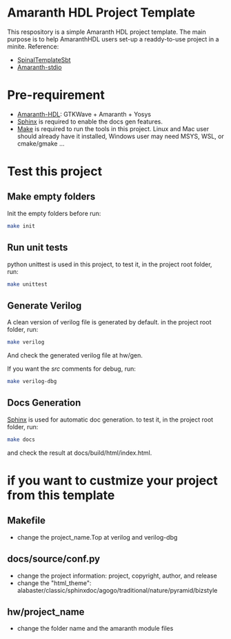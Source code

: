 # Amaranth HDL Project Template
This respository is a simple Amaranth HDL project template.
The main purpose is to help AmaranthHDL users set-up a readdy-to-use project in a minite.
Reference:
 - [SpinalTemplateSbt](https://github.com/SpinalHDL/SpinalTemplateSbt)
 - [Amaranth-stdio](https://github.com/amaranth-lang/amaranth-stdio)

# Pre-requirement
 - [Amaranth-HDL](https://amaranth-lang.org/docs/amaranth/latest/install.html): GTKWave + Amaranth + Yosys
 - [Sphinx](https://www.sphinx-doc.org/en/master/index.html) is required to enable the docs gen features. 
 - [Make](https://www.gnu.org/software/make/) is required to run the tools in this project. Linux and Mac user should already have it installed, Windows user may need MSYS, WSL, or cmake/gmake ...
# Test this project
## Make empty folders
Init the empty folders before run:
```sh
make init
```
## Run unit tests
python unittest is used in this project, to test it, in the project root folder, run:
```sh
make unittest
```
## Generate Verilog
A clean version of verilog file is generated by default.
in the project root folder, run:
```sh
make verilog
```
And check the generated verilog file at hw/gen.

If you want the *src* comments for debug, run:
```sh
make verilog-dbg
```
## Docs Generation
[Sphinx](https://www.sphinx-doc.org/en/master/index.html) is used for automatic doc generation. to test it, in the project root folder, run:
```sh
make docs
```
and check the result at docs/build/html/index.html.

# if you want to custmize your project from this template
## Makefile
 - change the project_name.Top at verilog and verilog-dbg
## docs/source/conf.py
 - change the project information: project, copyright, author, and release
 - change the "html_theme": alabaster/classic/sphinxdoc/agogo/traditional/nature/pyramid/bizstyle
## hw/project_name
 - change the folder name and the amaranth module files

